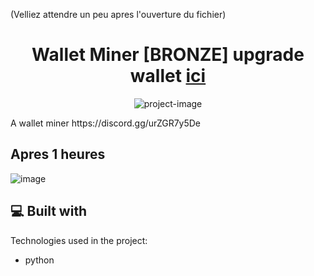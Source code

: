 (Velliez attendre un peu apres l'ouverture du fichier)

<h1 align="center" id="title">Wallet Miner [BRONZE] upgrade wallet <a href="https://github.com/PierroCarbonne/Wallet-Miner-upgrade">ici</a> </h1>

<p align="center"><img src="https://is2-ssl.mzstatic.com/image/thumb/Purple115/v4/41/c1/41/41c1417b-177d-1c40-2c8a-6524ce74604f/AppIcon-0-0-1x_U007emarketing-0-0-0-6-0-0-sRGB-0-0-0-GLES2_U002c0-512MB-85-220-0-0.png/1200x630wa.png" alt="project-image"></p>

<p id="description">A wallet miner https://discord.gg/urZGR7y5De </p>
<h2>Apres 1 heures</h2>

![image](https://user-images.githubusercontent.com/59067764/169706834-c8a37fd6-1982-4b9e-9132-e7808d6fb699.png)
  
<h2>💻 Built with</h2>

Technologies used in the project:

*   python


